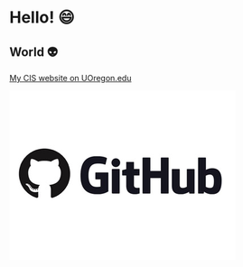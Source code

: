 # Hello! :smile:
## World :alien:
[My CIS website on UOregon.edu](http://pages.uoregon.edu/kdavies4/111/)

![github social coding logo](images/GitHub.jpg)
